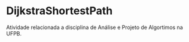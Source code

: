 # DijkstraShortestPath
Atividade relacionada a disciplina de Análise e Projeto de Algortimos na UFPB.
